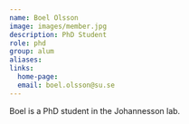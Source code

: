 ```yaml
---
name: Boel Olsson
image: images/member.jpg
description: PhD Student
role: phd
group: alum
aliases:
links:
  home-page:
  email: boel.olsson@su.se
---
```


Boel is a PhD student in the Johannesson lab.

